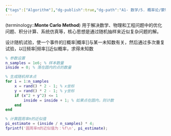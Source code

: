 ```yaml
---
{"tags":["Algorithm"],"dg-publish":true,"dg-path":"A1- 数学/5. 概率论/蒙特卡洛方法.md","permalink":"/A1- 数学/5. 概率论/蒙特卡洛方法/","dgPassFrontmatter":true,"noteIcon":"","created":"2024-08-21T15:30:34.000+08:00","updated":"2025-07-01T11:22:33.000+08:00"}
---
```



(terminology::**Monte Carlo Method**)
用于解决数学、物理和工程问题中的优化问题、积分计算、系统仿真等，核心思想是通过随机抽样来近似复杂问题的解。

设计随机试验，使一个事件的[[概率\|概率]]与某一未知数有关，然后通过多次重复试验，以[[频率\|频率]]近似概率，求得未知数

```MATLAB
% 参数设置
n_samples = 1e6; % 样本数量
inside = 0; % 落在圆内的点的数量

% 生成随机样本点
for i = 1:n_samples
    x = rand() * 2 - 1; % x坐标
    y = rand() * 2 - 1; % y坐标
    if (x^2 + y^2) <= 1
        inside = inside + 1; % 如果点在圆内，则计数
    end
end

% 计算圆周率π的近似值
pi_estimate = (inside / n_samples) * 4;
fprintf('圆周率π的近似值为：%f\n', pi_estimate);
```

